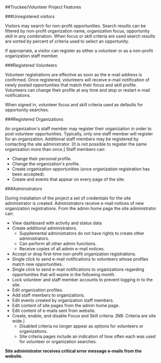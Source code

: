 ##Truckee/Volunteer Project Features

###Unregistered visitors

Visitors may search for non-profit opportunities.  Search results can be filtered by non-profit organization name, organization focus, opportunity skill in any combination.  When focus or skill criteria are used search results are sorted by percent of criteria used to select an opportunity.   

If appropriate, a visitor can register as either a volunteer or as a non-profit organization staff member.

###Registered Volunteers

Volunteer registrations are effective as soon as the e-mail address is confirmed. Once registered, volunteers will receive e-mail notification of newly posted opportunities that match their focus and skill profile. Volunteers can change their profile at any time and stop or restart e-mail notifications.

When signed in, volunteer focus and skill criteria used as defaults for opportunity searches.

###Registered Organizations

An organization's staff member may register their organization in order to post volunteer opportunities.  Typically, only one staff member will register for an organization. Additional staff members may be registered by contacting the site administrator. [It is not possible to register the same organization more than once.] Staff members can:

*   Change their personal profile.
*   Change the organization's profile.
*   Create organization opportunities (once organization registration has been accepted).
*   Create and events that appear on every page of the site.  

###Administrators

During installation of the project a set of credentials for the site administrator is created. Administrators receive e-mail notices of new organization registrations. From the admin home page the site administrator can:
 
*   View dashboard with activity and status data
*   Create additional administrators.
    *   Supplemental administrators do not have rights to create other administrators.
    *   Can perform all other admin functions.
    *   Receive copies of all admin e-mail notices.
*   Accept or drop first-time non-profit organization registrations.
*   Single click to send e-mail notifications to volunteers whose profiles match new opportunities.
*   Single click to send e-mail notifications to organizations regarding opportunities that will expire in the following month.
*   Lock volunteer and staff member accounts to prevent logging in to the site.
*   Edit organization profiles.
*   Add staff members to organizations.
*   Edit events created by organization staff members.
*   Edit content of site pages from the admin home page.
*   Edit content of e-mails sent from website.
*   Create, enable, and disable Focus and Skill criteria. [NB: Criteria are site wide.]
    *   Disabled criteria no longer appear as options for volunteers or organizations.
    *   Site criteria pages include an indication of how often each was used for volunteer or organization searches.

__Site administrator receives critical error message e-mails from the website.__